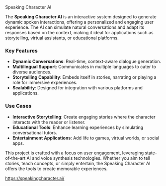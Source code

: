 Speaking Character AI

The **Speaking Character AI** is an interactive system designed to generate dynamic spoken interactions, offering a personalized and engaging user experience. The AI can simulate natural conversations and adapt its responses based on the context, making it ideal for applications such as storytelling, virtual assistants, or educational platforms.

### Key Features
- **Dynamic Conversations**: Real-time, context-aware dialogue generation.
- **Multilingual Support**: Communicates in multiple languages to cater to diverse audiences.
- **Storytelling Capability**: Embeds itself in stories, narrating or playing a role for immersive experiences.
- **Scalability**: Designed for integration with various platforms and applications.

### Use Cases
- **Interactive Storytelling**: Create engaging stories where the character interacts with the reader or listener.
- **Educational Tools**: Enhance learning experiences by simulating conversational tutors.
- **Entertainment Applications**: Add life to games, virtual worlds, or social apps.

This project is crafted with a focus on user engagement, leveraging state-of-the-art AI and voice synthesis technologies. Whether you aim to tell stories, teach concepts, or simply entertain, the Speaking Character AI offers the tools to create memorable experiences.

https://speakingcharacter.ai/

